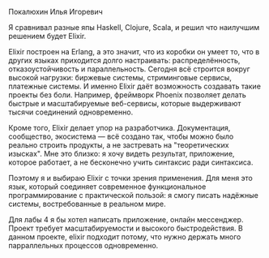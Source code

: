 Покалюхин Илья Игоревич

Я сравнивал разные япы Haskell, Clojure, Scala, и решил что наилучшим решением будет Elixir.

 Elixir построен на Erlang, а это значит, что из коробки он умеет то, что в других языках приходится долго настраивать: распределённость, отказоустойчивость и параллельность.
Сегодня всё строится вокруг высокой нагрузки: биржевые системы, стриминговые сервисы, платежные системы. И именно Elixir даёт возможность создавать такие проекты без боли. Например, фреймворк Phoenix позволяет делать быстрые и масштабируемые веб-сервисы, которые выдерживают тысячи соединений одновременно.

Кроме того, Elixir делает упор на разработчика. Документация, сообщество, экосистема — всё создано так, чтобы можно было реально строить продукты, а не застревать на "теоретических изысках". Мне это близко: я хочу видеть результат, приложение, которое работает, а не бесконечно учить синтаксис ради синтаксиса.

Поэтому я и выбираю Elixir с точки зрения применения. Для меня это язык, который соединяет современное функциональное программирование с практической пользой: я смогу писать надёжные системы, востребованные в реальном мире.

Для лабы 4 я бы хотел написать приложение, онлайн мессенджер. Проект требует масштабируемости и высокого быстродействия. В данном проекте, elixir подходит потому, что нужно держать много парраллельных процессов одновременно.
